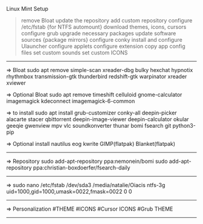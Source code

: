 Linux Mint Setup

> remove Bloat
> update the repository
> add custom repository
> configure /etc/fstab {for NTFS automount}
> download themes, icons, cursors
> configure grub
> upgrade necessary packages
> update software sources {package mirrors}
> configure conky
> install and configure Ulauncher
> configure applets
> configure extension
> copy app config files
> set custom sounds
> set custom ICONS

------------------------------------------------------------
=> Bloat
sudo apt remove simple-scan xreader-dbg bulky hexchat hypnotix rhythmbox transmission-gtk thunderbird redshift-gtk warpinator xreader xviewer

=> Optional Bloat
sudo apt remove timeshift celluloid gnome-calculator imagemagick kdeconnect imagemagick-6-common

=> to install
sudo apt install grub-customizer conky-all deepin-picker alacarte stacer qbittorrent deepin-image-viewer deepin-calculator okular geeqie gwenview mpv vlc soundkonverter thunar bomi fsearch git python3-pip

=> Optional install
nautilus eog kwrite GIMP(flatpak) Blanket(flatpak)

-------------------------------------------------------------
=> Repository
sudo add-apt-repository ppa:nemonein/bomi
sudo add-apt-repository ppa:christian-boxdoerfer/fsearch-daily

---------------------------------------------------------------
=> sudo nano /etc/fstab
/dev/sda3	/media/natalie/Oiacis	ntfs-3g	uid=1000,gid=1000,umask=0022,fmask=0022	0	0

-----------------------------------------------------------
=> Personalization
   #THEME
   #ICONS
   #Cursor ICONS
   #Grub THEME

----------------------------------------------------------------

